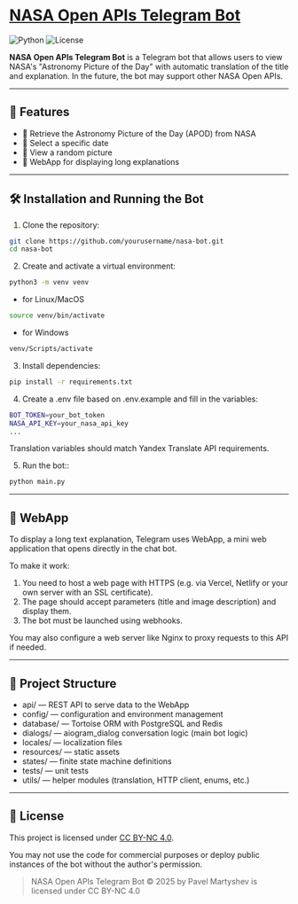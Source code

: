 # [NASA Open APIs Telegram Bot](https://t.me/NasaAPIsBot)

![Python](https://img.shields.io/badge/python-3.11-yellow.svg)
![License](https://img.shields.io/badge/license-CC%20BY--NC%204.0-lightgrey.svg)

**NASA Open APIs Telegram Bot** is a Telegram bot that allows users to view NASA's "Astronomy Picture of the Day" with automatic translation of the title and explanation. In the future, the bot may support other NASA Open APIs.

---

## 🚀 Features

- 🔭 Retrieve the Astronomy Picture of the Day (APOD) from NASA
- 📅 Select a specific date
- 🎲 View a random picture
- 🌙  WebApp for displaying long explanations

---

## 🛠 Installation and Running the Bot

1. Clone the repository:

```bash
git clone https://github.com/yourusername/nasa-bot.git
cd nasa-bot
```

2. Create and activate a virtual environment:
```bash
python3 -m venv venv
```
- for Linux/MacOS
```bash
source venv/bin/activate
```
- for Windows
```bash
venv/Scripts/activate
```

3. Install dependencies:
```bash
pip install -r requirements.txt
```

4. Create a .env file based on .env.example and fill in the variables:
```bash
BOT_TOKEN=your_bot_token
NASA_API_KEY=your_nasa_api_key
...
```
Translation variables should match Yandex Translate API requirements.

5. Run the bot::
```bash
python main.py
```

---

## 🧩 WebApp

To display a long text explanation, Telegram uses WebApp, a mini web application that opens directly in the chat bot.

To make it work:
1. You need to host a web page with HTTPS (e.g. via Vercel, Netlify or your own server with an SSL certificate).
2. The page should accept parameters (title and image description) and display them.
3. The bot must be launched using webhooks.

You may also configure a web server like Nginx to proxy requests to this API if needed.

---

## 📂 Project Structure

- api/ — REST API to serve data to the WebApp
- config/ — configuration and environment management
- database/ — Tortoise ORM with PostgreSQL and Redis
- dialogs/ — aiogram_dialog conversation logic (main bot logic)
- locales/ — localization files
- resources/ — static assets
- states/ — finite state machine definitions
- tests/ — unit tests
- utils/ — helper modules (translation, HTTP client, enums, etc.)

---
## 📜 License

This project is licensed under [CC BY-NC 4.0](https://creativecommons.org/licenses/by-nc/4.0/deed).

You may not use the code for commercial purposes or deploy public instances of the bot without the author's permission.

> NASA Open APIs Telegram Bot © 2025 by Pavel Martyshev is licensed under CC BY-NC 4.0
